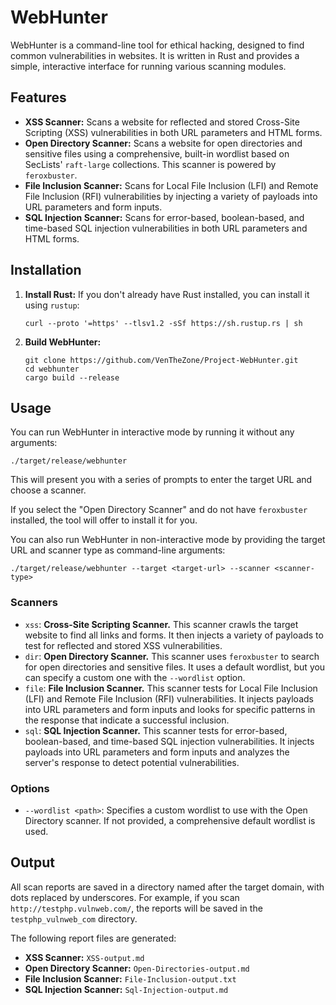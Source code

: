 # WebHunter

WebHunter is a command-line tool for ethical hacking, designed to find common vulnerabilities in websites. It is written in Rust and provides a simple, interactive interface for running various scanning modules.

## Features

- **XSS Scanner:** Scans a website for reflected and stored Cross-Site Scripting (XSS) vulnerabilities in both URL parameters and HTML forms.
- **Open Directory Scanner:** Scans a website for open directories and sensitive files using a comprehensive, built-in wordlist based on SecLists' `raft-large` collections. This scanner is powered by `feroxbuster`.
- **File Inclusion Scanner:** Scans for Local File Inclusion (LFI) and Remote File Inclusion (RFI) vulnerabilities by injecting a variety of payloads into URL parameters and form inputs.
- **SQL Injection Scanner:** Scans for error-based, boolean-based, and time-based SQL injection vulnerabilities in both URL parameters and HTML forms.

## Installation

1.  **Install Rust:** If you don't already have Rust installed, you can install it using `rustup`:
    ```
    curl --proto '=https' --tlsv1.2 -sSf https://sh.rustup.rs | sh
    ```
2.  **Build WebHunter:**
    ```
    git clone https://github.com/VenTheZone/Project-WebHunter.git
    cd webhunter
    cargo build --release
    ```

## Usage

You can run WebHunter in interactive mode by running it without any arguments:

```
./target/release/webhunter
```

This will present you with a series of prompts to enter the target URL and choose a scanner.

If you select the "Open Directory Scanner" and do not have `feroxbuster` installed, the tool will offer to install it for you.

You can also run WebHunter in non-interactive mode by providing the target URL and scanner type as command-line arguments:

```
./target/release/webhunter --target <target-url> --scanner <scanner-type>
```

### Scanners

-   `xss`: **Cross-Site Scripting Scanner.** This scanner crawls the target website to find all links and forms. It then injects a variety of payloads to test for reflected and stored XSS vulnerabilities.
-   `dir`: **Open Directory Scanner.** This scanner uses `feroxbuster` to search for open directories and sensitive files. It uses a default wordlist, but you can specify a custom one with the `--wordlist` option.
-   `file`: **File Inclusion Scanner.** This scanner tests for Local File Inclusion (LFI) and Remote File Inclusion (RFI) vulnerabilities. It injects payloads into URL parameters and form inputs and looks for specific patterns in the response that indicate a successful inclusion.
-   `sql`: **SQL Injection Scanner.** This scanner tests for error-based, boolean-based, and time-based SQL injection vulnerabilities. It injects payloads into URL parameters and form inputs and analyzes the server's response to detect potential vulnerabilities.

### Options

-   `--wordlist <path>`: Specifies a custom wordlist to use with the Open Directory scanner. If not provided, a comprehensive default wordlist is used.

## Output

All scan reports are saved in a directory named after the target domain, with dots replaced by underscores. For example, if you scan `http://testphp.vulnweb.com/`, the reports will be saved in the `testphp_vulnweb_com` directory.

The following report files are generated:

-   **XSS Scanner:** `XSS-output.md`
-   **Open Directory Scanner:** `Open-Directories-output.md`
-   **File Inclusion Scanner:** `File-Inclusion-output.txt`
-   **SQL Injection Scanner:** `Sql-Injection-output.md`
